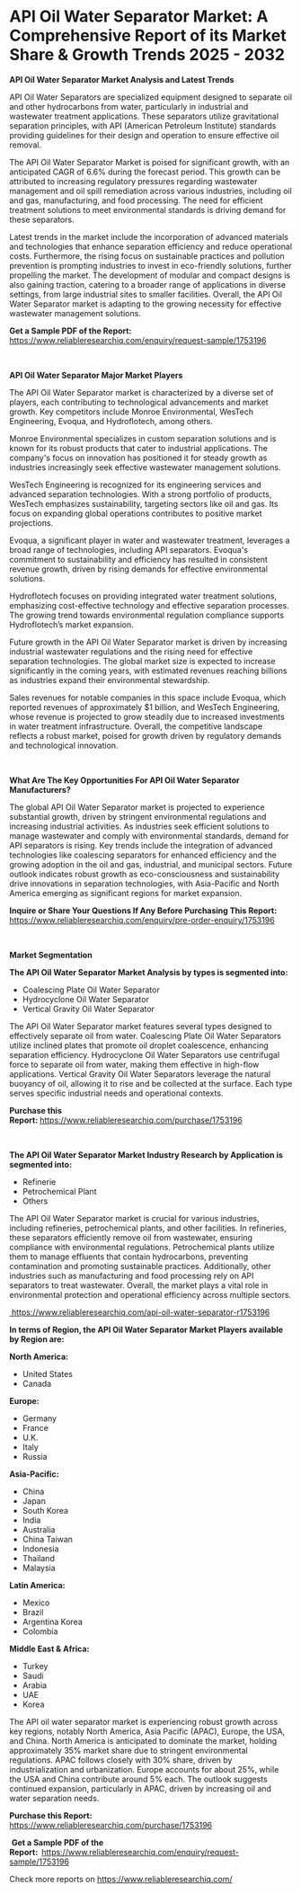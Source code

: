 <p><h1>API Oil Water Separator Market: A Comprehensive Report of its Market Share & Growth Trends 2025 - 2032</h1></p><p><strong>API Oil Water Separator Market Analysis and Latest Trends</strong></p>
<p><p>API Oil Water Separators are specialized equipment designed to separate oil and other hydrocarbons from water, particularly in industrial and wastewater treatment applications. These separators utilize gravitational separation principles, with API (American Petroleum Institute) standards providing guidelines for their design and operation to ensure effective oil removal.</p><p>The API Oil Water Separator Market is poised for significant growth, with an anticipated CAGR of 6.6% during the forecast period. This growth can be attributed to increasing regulatory pressures regarding wastewater management and oil spill remediation across various industries, including oil and gas, manufacturing, and food processing. The need for efficient treatment solutions to meet environmental standards is driving demand for these separators.</p><p>Latest trends in the market include the incorporation of advanced materials and technologies that enhance separation efficiency and reduce operational costs. Furthermore, the rising focus on sustainable practices and pollution prevention is prompting industries to invest in eco-friendly solutions, further propelling the market. The development of modular and compact designs is also gaining traction, catering to a broader range of applications in diverse settings, from large industrial sites to smaller facilities. Overall, the API Oil Water Separator market is adapting to the growing necessity for effective wastewater management solutions.</p></p>
<p><strong>Get a Sample PDF of the Report:&nbsp;</strong> <a href="https://www.reliableresearchiq.com/enquiry/request-sample/1753196?utm_campaign=104&utm_medium=2&utm_source=Github&utm_content=ia&utm_term=09042025&utm_id=api-oil-water-separator">https://www.reliableresearchiq.com/enquiry/request-sample/1753196</a></p>
<p>&nbsp;</p>
<p><strong>API Oil Water Separator Major Market Players</strong></p>
<p><p>The API Oil Water Separator market is characterized by a diverse set of players, each contributing to technological advancements and market growth. Key competitors include Monroe Environmental, WesTech Engineering, Evoqua, and Hydroflotech, among others. </p><p>Monroe Environmental specializes in custom separation solutions and is known for its robust products that cater to industrial applications. The company's focus on innovation has positioned it for steady growth as industries increasingly seek effective wastewater management solutions. </p><p>WesTech Engineering is recognized for its engineering services and advanced separation technologies. With a strong portfolio of products, WesTech emphasizes sustainability, targeting sectors like oil and gas. Its focus on expanding global operations contributes to positive market projections.</p><p>Evoqua, a significant player in water and wastewater treatment, leverages a broad range of technologies, including API separators. Evoqua's commitment to sustainability and efficiency has resulted in consistent revenue growth, driven by rising demands for effective environmental solutions.</p><p>Hydroflotech focuses on providing integrated water treatment solutions, emphasizing cost-effective technology and effective separation processes. The growing trend towards environmental regulation compliance supports Hydroflotech’s market expansion.</p><p>Future growth in the API Oil Water Separator market is driven by increasing industrial wastewater regulations and the rising need for effective separation technologies. The global market size is expected to increase significantly in the coming years, with estimated revenues reaching billions as industries expand their environmental stewardship.</p><p>Sales revenues for notable companies in this space include Evoqua, which reported revenues of approximately $1 billion, and WesTech Engineering, whose revenue is projected to grow steadily due to increased investments in water treatment infrastructure. Overall, the competitive landscape reflects a robust market, poised for growth driven by regulatory demands and technological innovation.</p></p>
<p>&nbsp;</p>
<p><strong>What Are The Key Opportunities For API Oil Water Separator Manufacturers?</strong></p>
<p><p>The global API Oil Water Separator market is projected to experience substantial growth, driven by stringent environmental regulations and increasing industrial activities. As industries seek efficient solutions to manage wastewater and comply with environmental standards, demand for API separators is rising. Key trends include the integration of advanced technologies like coalescing separators for enhanced efficiency and the growing adoption in the oil and gas, industrial, and municipal sectors. Future outlook indicates robust growth as eco-consciousness and sustainability drive innovations in separation technologies, with Asia-Pacific and North America emerging as significant regions for market expansion.</p></p>
<p><strong>Inquire or Share Your Questions If Any Before Purchasing This Report:</strong> <a href="https://www.reliableresearchiq.com/enquiry/pre-order-enquiry/1753196?utm_campaign=104&utm_medium=2&utm_source=Github&utm_content=ia&utm_term=09042025&utm_id=api-oil-water-separator">https://www.reliableresearchiq.com/enquiry/pre-order-enquiry/1753196</a></p>
<p>&nbsp;</p>
<p><strong>Market Segmentation</strong></p>
<p><strong>The API Oil Water Separator Market Analysis by types is segmented into:</strong></p>
<p><ul><li>Coalescing Plate Oil Water Separator</li><li>Hydrocyclone Oil Water Separator</li><li>Vertical Gravity Oil Water Separator</li></ul></p>
<p><p>The API Oil Water Separator market features several types designed to effectively separate oil from water. Coalescing Plate Oil Water Separators utilize inclined plates that promote oil droplet coalescence, enhancing separation efficiency. Hydrocyclone Oil Water Separators use centrifugal force to separate oil from water, making them effective in high-flow applications. Vertical Gravity Oil Water Separators leverage the natural buoyancy of oil, allowing it to rise and be collected at the surface. Each type serves specific industrial needs and operational contexts.</p></p>
<p><strong>Purchase this Report:&nbsp;</strong><a href="https://www.reliableresearchiq.com/purchase/1753196?utm_campaign=104&utm_medium=2&utm_source=Github&utm_content=ia&utm_term=09042025&utm_id=api-oil-water-separator">https://www.reliableresearchiq.com/purchase/1753196</a></p>
<p>&nbsp;</p>
<p><strong>The API Oil Water Separator Market Industry Research by Application is segmented into:</strong></p>
<p><ul><li>Refinerie</li><li>Petrochemical Plant</li><li>Others</li></ul></p>
<p><p>The API Oil Water Separator market is crucial for various industries, including refineries, petrochemical plants, and other facilities. In refineries, these separators efficiently remove oil from wastewater, ensuring compliance with environmental regulations. Petrochemical plants utilize them to manage effluents that contain hydrocarbons, preventing contamination and promoting sustainable practices. Additionally, other industries such as manufacturing and food processing rely on API separators to treat wastewater. Overall, the market plays a vital role in environmental protection and operational efficiency across multiple sectors.</p></p>
<p><a href="https://www.reliableresearchiq.com/api-oil-water-separator-r1753196?utm_campaign=104&utm_medium=2&utm_source=Github&utm_content=ia&utm_term=09042025&utm_id=api-oil-water-separator">&nbsp;https://www.reliableresearchiq.com/api-oil-water-separator-r1753196</a></p>
<p><strong>In terms of Region, the API Oil Water Separator Market Players available by Region are:</strong></p>
<p>
    <p> <strong> North America: </strong>
        <ul>
            <li>United States</li>
            <li>Canada</li>
        </ul>
        </p> 
    <p> <strong> Europe: </strong>
        <ul>
            <li>Germany</li>
            <li>France</li>
            <li>U.K.</li>
            <li>Italy</li>
            <li>Russia</li>
        </ul>
        </p> 
    <p> <strong> Asia-Pacific: </strong>
        <ul>
            <li>China</li>
            <li>Japan</li>
            <li>South Korea</li>
            <li>India</li>
            <li>Australia</li>
            <li>China Taiwan</li>
            <li>Indonesia</li>
            <li>Thailand</li>
            <li>Malaysia</li>
        </ul>
        </p> 
    <p> <strong> Latin America: </strong>
        <ul>
            <li>Mexico</li>
            <li>Brazil</li>
            <li>Argentina Korea</li>
            <li>Colombia</li>
        </ul>
        </p> 
    <p> <strong> Middle East & Africa: </strong>
        <ul>
            <li>Turkey</li>
            <li>Saudi</li>
            <li>Arabia</li>
            <li>UAE</li>
            <li>Korea</li>
        </ul>
    </p>
    </p>
<p><p>The API oil water separator market is experiencing robust growth across key regions, notably North America, Asia Pacific (APAC), Europe, the USA, and China. North America is anticipated to dominate the market, holding approximately 35% market share due to stringent environmental regulations. APAC follows closely with 30% share, driven by industrialization and urbanization. Europe accounts for about 25%, while the USA and China contribute around 5% each. The outlook suggests continued expansion, particularly in APAC, driven by increasing oil and water separation needs.</p></p>
<p><strong>Purchase this Report: </strong><a href="https://www.reliableresearchiq.com/purchase/1753196?utm_campaign=104&utm_medium=2&utm_source=Github&utm_content=ia&utm_term=09042025&utm_id=api-oil-water-separator">https://www.reliableresearchiq.com/purchase/1753196</a></p>
<p>&nbsp;<strong>Get a Sample PDF of the Report:&nbsp;&nbsp;</strong><a href="https://www.reliableresearchiq.com/enquiry/request-sample/1753196?utm_campaign=104&utm_medium=2&utm_source=Github&utm_content=ia&utm_term=09042025&utm_id=api-oil-water-separator">https://www.reliableresearchiq.com/enquiry/request-sample/1753196</a></p>
<p><strong></strong></p>
<p>Check more reports on <a href="https://www.reliableresearchiq.com/?utm_campaign=104&utm_medium=2&utm_source=Github&utm_content=ia&utm_term=09042025&utm_id=api-oil-water-separator">https://www.reliableresearchiq.com/</a></p>